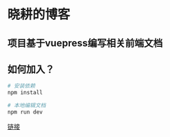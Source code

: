 # 晓耕的博客
## 项目基于vuepress编写相关前端文档

## 如何加入？

```bash
# 安装依赖
npm install

# 本地编辑文档
npm run dev
```

[链接](https://github.com/zhangxiaogeng7/blog/issues/1)